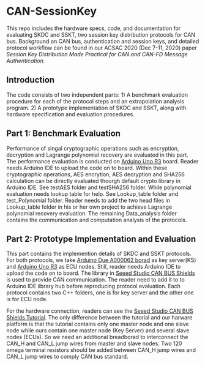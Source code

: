 # CAN-SessionKey
This repo includes the hardware specs, code, and documentation for evaluating SKDC and SSKT, two session key distribution protocols for CAN bus. Background on CAN bus, authentication and session keys, and detailed protocol workflow can be found in our ACSAC 2020 (Dec 7-11, 2020) paper <em>Session Key Distribution Made Practical for CAN and CAN-FD Message Authentication.</em>

## Introduction
The code consists of two independent parts: 1) A benchmark evaluation procedure for each of the protocol steps and an extrapolation analysis program. 2) A prototype implementation of SKDC and SSKT, along with hardware specification and evaluation procedures.

## Part 1: Benchmark Evaluation
Performance of singal cryptographic operations such as encryption, decryption and Lagrange polynomial recovery are evaluated in this part. The performance evaluation is conducted on [Arduino Uno R3](https://store.arduino.cc/usa/arduino-uno-rev3) board. Reader needs Arduino IDE to upload the code on to board. Within these cryptographic operations, AES encrytion, AES decryption and SHA256 calculation can be directly evaluated thourgh default crypto library in Arduino IDE. See testAES folder and testSHA256 folder. While polynomial evaluation needs lookup table for help. See Lookup_table folder and test_Polynomial folder. Reader needs to add the two head files in Lookup_table folder in his or her own project to achieve Lagrange polynomial recovery evaluation. The remaining Data_analysis folder contains the communication and computation analysis of the protocols. 
## Part 2: Prototype Implementation and Evaluation
This part contains the implemention details of SKDC and SSKT protocols. For both protocols, we take [Arduino Due A000062 borad](https://store.arduino.cc/usa/due) as key server(KS) and [Arduino Uno R3](https://store.arduino.cc/usa/arduino-uno-rev3) as ECU nodes. Still, reader needs Arduino IDE to upload the code on to board. The library in [Seeed Studio CAN BUS Shields](https://github.com/Seeed-Studio/CAN_BUS_Shield) is used to provide CAN communication. The reader need to add it to to Arduino IDE library hub before reproducing protocol evaluation. Each protocol contains two C++ folders, one is for key server and the other one is for ECU node. 

For the hardware connection, readers can see the [Seeed Studio CAN BUS Shields Tutorial](https://wiki.seeedstudio.com/CAN-BUS_Shield_V2.0/). The only difference between the tutorial and our harware platform is that the tutorial contains only one master node and one slave node while ours contain one master node (Key Server) and several slave nodes (ECUs). So we need an additional breadborad to interconnect the CAN_H and CAN_L jump wires from master and slave nodes. Two 120 omega terminal resistors should be added between CAN_H jump wires and CAN_L jump wires to comply CAN bus standard. 
